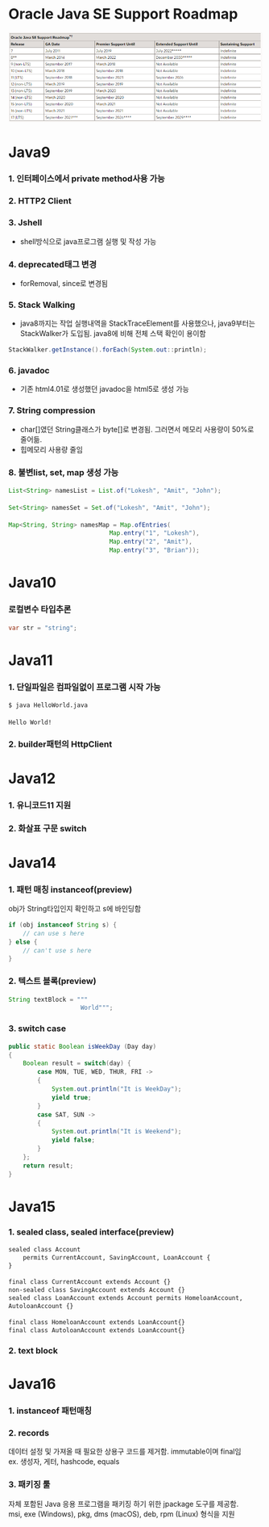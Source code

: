 # Oracle Java SE Support Roadmap
![picture](oracle-java-roadmap.PNG)

# Java9
### 1. 인터페이스에서 private method사용 가능

### 2. HTTP2 Client

### 3. Jshell
- shell방식으로 java프로그램 실행 및 작성 가능

### 4. deprecated태그 변경
- forRemoval, since로 변경됨

### 5. Stack Walking
- java8까지는 작업 실행내역을 StackTraceElement를 사용했으나,
java9부터는 StackWalker가 도입됨. java8에 비해 전체 스택 확인이 용이함
```java
StackWalker.getInstance().forEach(System.out::println);
```

### 6. javadoc
- 기존 html4.01로 생성했던 javadoc을 html5로 생성 가능

### 7. String compression
- char[]였던 String클래스가 byte[]로 변경됨. 그러면서 메모리 사용량이 50%로 줄어듦.
- 힙메모리 사용량 줄임

### 8. 불변list, set, map 생성 가능
```java
List<String> namesList = List.of("Lokesh", "Amit", "John");
 
Set<String> namesSet = Set.of("Lokesh", "Amit", "John");

Map<String, String> namesMap = Map.ofEntries(
                            Map.entry("1", "Lokesh"),
                            Map.entry("2", "Amit"),
                            Map.entry("3", "Brian"));
```


# Java10
### 로컬변수 타입추론
```java
var str = "string";
```


# Java11

### 1. 단일파일은 컴파일없이 프로그램 시작 가능
```bash
$ java HelloWorld.java

Hello World!
```

### 2. builder패턴의 HttpClient



# Java12

### 1. 유니코드11 지원

### 2. 화살표 구문 switch



# Java14

### 1. 패턴 매칭 instanceof(preview)
obj가 String타입인지 확인하고 s에 바인딩함
```java
if (obj instanceof String s) {
    // can use s here
} else {
    // can't use s here
}
```

### 2. 텍스트 블록(preview)
```java
String textBlock = """
                    World""";
```

### 3. switch case
```java
public static Boolean isWeekDay (Day day) 
{
    Boolean result = switch(day) {
        case MON, TUE, WED, THUR, FRI ->
        { 
            System.out.println("It is WeekDay");
            yield true; 
        }
        case SAT, SUN ->
        { 
            System.out.println("It is Weekend");
            yield false; 
        }
    };
    return result;
}
```

# Java15
### 1. sealed class, sealed interface(preview)
```
sealed class Account
    permits CurrentAccount, SavingAccount, LoanAccount {
}
  
final class CurrentAccount extends Account {}
non-sealed class SavingAccount extends Account {}
sealed class LoanAccount extends Account permits HomeloanAccount, AutoloanAccount {}
  
final class HomeloanAccount extends LoanAccount{}
final class AutoloanAccount extends LoanAccount{}
```

### 2. text block


# Java16
### 1. instanceof 패턴매칭 
### 2. records
데이터 설정 및 가져올 때 필요한 상용구 코드를 제거함. immutable이며 final임 <br/>
ex. 생성자, 게터, hashcode, equals

### 3. 패키징 툴
자체 포함된 Java 응용 프로그램을 패키징 하기 위한 jpackage 도구를 제공함.<br/>
msi, exe (Windows), pkg, dms (macOS), deb, rpm (Linux) 형식을 지원